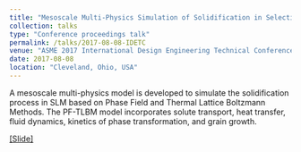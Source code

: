 ```yaml
---
title: "Mesoscale Multi-Physics Simulation of Solidification in Selective Laser Melting Process Using A Phase Field and Thermal Lattice Boltzmann Model"
collection: talks
type: "Conference proceedings talk"
permalink: /talks/2017-08-08-IDETC
venue: "ASME 2017 International Design Engineering Technical Conferences & Computers and Information in Engineering Conference (IDETC/CIE 2017)"
date: 2017-08-08
location: "Cleveland, Ohio, USA"
---
```


A mesoscale multi-physics model is developed to simulate the solidification process in SLM based on Phase Field and Thermal Lattice Boltzmann Methods. The PF-TLBM model incorporates solute transport, heat transfer, fluid dynamics, kinetics of phase transformation, and grain growth.

[[Slide]](https://dehaoliu.github.io/files/2017-08-08-IDETC.pptx)

